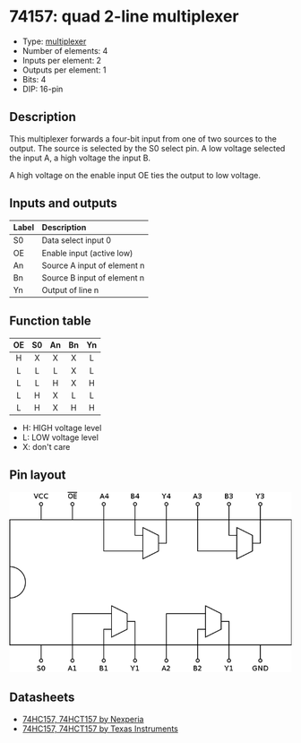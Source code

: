 # 74157: quad 2-line multiplexer

- Type: [multiplexer](encoders_decoders.md)
- Number of elements: 4
- Inputs per element: 2
- Outputs per element: 1
- Bits: 4
- DIP: 16-pin

## Description

This multiplexer forwards a four-bit input from one of two sources to the output.
The source is selected by the S0 select pin. A low voltage selected the input A, a high voltage the input B.

A high voltage on the enable input OE ties the output to low voltage.

## Inputs and outputs

| Label | Description                 |
|:----- |:--------------------------- |
| S0    | Data select input 0         |
| OE    | Enable input (active low)   |
| An    | Source A input of element n |
| Bn    | Source B input of element n |
| Yn    | Output of line n            |

## Function table

| OE  | S0  | An  | Bn  | Yn  |
|:---:|:---:|:---:|:---:|:---:|
| H   | X   | X   | X   | L   |
| L   | L   | L   | X   | L   |
| L   | L   | H   | X   | H   |
| L   | H   | X   | L   | L   |
| L   | H   | X   | H   | H   |

- H: HIGH voltage level
- L: LOW voltage level
- X: don't care

## Pin layout

![](../dia/74157-dip.png)


## Datasheets

- [74HC157, 74HCT157 by Nexperia](https://assets.nexperia.com/documents/data-sheet/74HC_HCT157.pdf)
- [74HC157, 74HCT157 by Texas Instruments](http://www.ti.com/lit/ds/symlink/cd74hct157.pdf)
